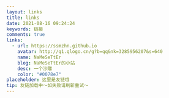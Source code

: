 ```yaml
---
layout: links
title: links
date: 2021-08-16 09:24:24
keywords: 链接
comments: true
links:
  - url: https://ssmzhn.github.io
    avatar: http://q1.qlogo.cn/g?b=qq&nk=3285956207&s=640
    name: NaMeSeTtEr
    blog: NaMeSeTtEr的小站
    desc: 一个沙雕
    color: "#0078e7"
placeholder: 这里是友链哦
tip: 友链加载中～如失败请刷新重试～
---
```

